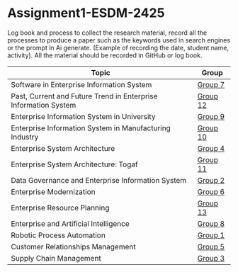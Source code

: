 # Assignment1-ESDM-2425

Log book and process to collect the research material, record all the processes to
produce a paper such as the keywords used in search engines or the prompt in Ai
generate. (Example of recording the date, student name, activity). All the material
should be recorded in GitHub or log book.

| Topic                                                              | Group       |
|--------------------------------------------------------------------|-------------|
| Software in Enterprise Information System                          | [Group 7]()  |
| Past, Current and Future Trend in Enterprise Information System     | [Group 12]() |
| Enterprise Information System in University                        | [Group 9]()  |
| Enterprise Information System in Manufacturing Industry            | [Group 10]() |
| Enterprise System Architecture                                     | [Group 4]()  |
| Enterprise System Architecture: Togaf                              | [Group 11]() |
| Data Governance and Enterprise Information System                  | [Group 2]()  |
| Enterprise Modernization                                           | [Group 6]()  |
| Enterprise Resource Planning                                       | [Group 13]() |
| Enterprise and Artificial Intelligence                             | [Group 8]()  |
| Robotic Process Automation                                         | [Group 1]()  |
| Customer Relationships Management                                  | [Group 5]()  |
| Supply Chain Management                                            | [Group 3]()  |
